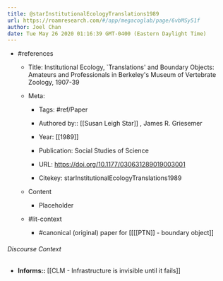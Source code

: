 ```yaml
---
title: @starInstitutionalEcologyTranslations1989
url: https://roamresearch.com/#/app/megacoglab/page/6vbMSy51f
author: Joel Chan
date: Tue May 26 2020 01:16:39 GMT-0400 (Eastern Daylight Time)
---
```


- #references

    - Title: Institutional Ecology, `Translations' and Boundary Objects: Amateurs and Professionals in Berkeley's Museum of Vertebrate Zoology, 1907-39

    - Meta:

        - Tags: #ref/Paper

        - Authored by::  [[Susan Leigh Star]] ,  James R. Griesemer

        - Year: [[1989]]

        - Publication: Social Studies of Science

        - URL: https://doi.org/10.1177/030631289019003001

        - Citekey: starInstitutionalEcologyTranslations1989

    - Content

        - Placeholder

    - #lit-context

        - #canonical (original) paper for [[[[PTN]] - boundary object]]

###### Discourse Context

- **Informs::** [[CLM - Infrastructure is invisible until it fails]]
